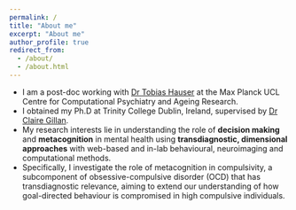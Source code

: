 ```yaml
---
permalink: /
title: "About me"
excerpt: "About me"
author_profile: true
redirect_from:
  - /about/
  - /about.html
---
```


- I am a post-doc working with [Dr Tobias Hauser](https://devcompsy.org/) at the Max Planck UCL Centre for Computational Psychiatry and Ageing Research.
- I obtained my Ph.D at Trinity College Dublin, Ireland, supervised by [Dr Claire Gillan](https://gillanlab.com/).
- My research interests lie in understanding the role of <strong>decision making</strong> and <strong>metacognition</strong> in mental health using <strong>transdiagnostic, dimensional approaches</strong> with web-based and in-lab behavioural, neuroimaging and computational methods.
- Specifically, I investigate the role of metacognition in compulsivity, a subcomponent of obsessive-compulsive disorder (OCD) that has transdiagnostic relevance, aiming to extend our understanding of how goal-directed behaviour is compromised in high compulsive individuals.
